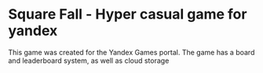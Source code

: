 # Square Fall - Hyper casual game for yandex

This game was created for the Yandex Games portal. The game has a board and leaderboard system, as well as cloud storage
